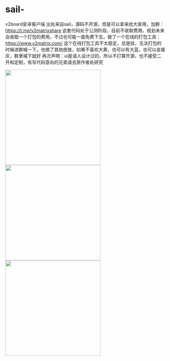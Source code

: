 # sail-
v2board安卓客户端
出处来自sail，源码不开源，但是可以拿来给大家用，加群：https://t.me/v2matrixshare 
这套代码处于公测阶段，目前不收取费用，规划未来会收取一个打包的费用，不过也可能一直免费下去，做了一个在线的打包工具：https://www.v2matrix.com/
这个在线打包工具不太稳定，总是挂，无法打包的时候进群喊一下。也做了其他皮肤，如果不喜欢大黄，也可以有大蓝，也可以金属灰，群里喊下就好
再次声明：ui是请人设计过的，所以不打算开源，也不接受二开和定制，有写代码意向的兄弟请去原作者处研究


<img src="https://github.com/flygogovpn/testtt/assets/130766519/37eaf735-087d-4afa-9189-dff185bf333c" width="300px">
<img src="https://github.com/flygogovpn/testtt/assets/130766519/ac564442-afc6-4f3c-835b-e116b8911b2a" width="300px>
<img src="https://github.com/flygogovpn/testtt/assets/130766519/a8972f7e-f212-4eb1-af20-ed23cb88a1bd" width="300px">
<img src="https://github.com/flygogovpn/testtt/assets/130766519/afb34f4d-57a8-4a4f-afc1-7cd3ef95962c" width="300px">
